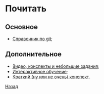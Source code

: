 # Почитать

## Основное

* [Справочник по git](https://git-scm.com/book/ru/v2);

## Дополнительное

* [Видео, конспекты и небольшие задания](https://vectree.ru/video/0/0/0);
* [Интерактивное обучение](https://learngitbranching.js.org/);
* [Краткий (ну или не очень) конспект](https://www.evernote.com/shard/s368/client/snv?noteGuid=b1359883-2b9e-419a-b9de-dd959fc05f05&noteKey=97c0f19486d851b3&sn=https%3A%2F%2Fwww.evernote.com%2Fshard%2Fs368%2Fsh%2Fb1359883-2b9e-419a-b9de-dd959fc05f05%2F97c0f19486d851b3&title=Git).

[Назад](./readme.md)
